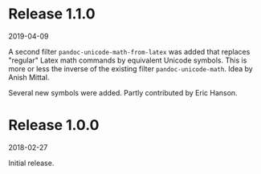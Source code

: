 # Release 1.1.0

2019-04-09

A second filter `pandoc-unicode-math-from-latex` was added that replaces
"regular" Latex math commands by equivalent Unicode symbols. This is more or
less the inverse of the existing filter `pandoc-unicode-math`. Idea by Anish
Mittal.

Several new symbols were added. Partly contributed by Eric Hanson.

# Release 1.0.0

2018-02-27

Initial release.
